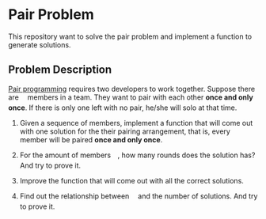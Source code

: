 # Pair Problem

This repository want to solve the pair problem and implement a function to generate solutions.

## Problem Description

[Pair programming](https://en.wikipedia.org/wiki/Pair_programming) requires two developers to work together. Suppose there are <img src="/tex/55a049b8f161ae7cfeb0197d75aff967.svg?invert_in_darkmode&sanitize=true" align=middle width=9.86687624999999pt height=14.15524440000002pt/> members in a team. They want to pair with each other **once and only once**. If there is only one left with no pair, he/she will solo at that time.

1. Given a sequence of members, implement a function that will come out with one solution for the their pairing arrangement, that is, every member will be paired **once and only once**.

1. For the amount of members <img src="/tex/55a049b8f161ae7cfeb0197d75aff967.svg?invert_in_darkmode&sanitize=true" align=middle width=9.86687624999999pt height=14.15524440000002pt/>, how many rounds does the solution has? And try to prove it.

1. Improve the function that will come out with all the correct solutions.

1. Find out the relationship between <img src="/tex/55a049b8f161ae7cfeb0197d75aff967.svg?invert_in_darkmode&sanitize=true" align=middle width=9.86687624999999pt height=14.15524440000002pt/> and the number of solutions. And try to prove it.

